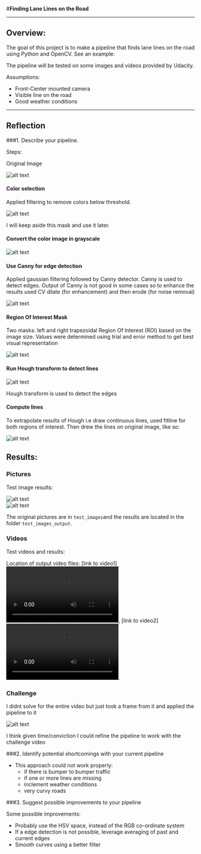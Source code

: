#**Finding Lane Lines on the Road** 

---
## Overview:

The goal of this project is to make a pipeline that finds lane lines on the road using Python and OpenCV. See an example:

The pipeline will be tested on some images and videos provided by Udacity. 

Assumptions:
* Front-Center mounted camera
* Visible line on the road
* Good weather conditions

[//]: # (Image References)
[image1]: ./test_images/solidWhiteRight.jpg
[image2]: ./outputs/mask_color.jpg
[image3]: ./outputs/grayscale.jpg
[image4]: ./outputs/canny.jpg
[image5]: ./outputs/Region_of_Interest.jpg
[image6]: ./outputs/hough.jpg
[image7]: ./outputs/Output_extrapolated_lines.jpg
[image8]: ./outputs/output_images1.jpg
[image9]: ./outputs/output_images2.jpg 
[image10]: ./outputs/challenge_image.jpg 

[video1]: ./test_videos_output/white_output.mp4
[video2]: ./test_videos_output/yellow_output.mp4

---

## Reflection

###1. Describe your pipeline.

Steps:

Original Image

![alt text][image1]

#### Color selection 

Applied filtering to remove colors below threshold.

![alt text][image2]

I will keep aside this mask and use it later.

#### Convert the color image in grayscale 

![alt text][image3]


#### Use Canny for edge detection 

Applied gaussian filtering followed by Canny detector. Canny is used to detect edges. Output of Canny is not good in some cases so to enhance the results used CV dilate (for enhancement) and then erode (for noise removal)

![alt text][image4]

#### Region Of Interest Mask
Two masks: left and right trapezoidal Region Of Interest (ROI) based on the image size. Values were determined using trial and error method to get best visual representation
 
![alt text][image5]

#### Run Hough transform to detect lines  
  
![alt text][image6]

Hough transform is used to detect the edges


#### Compute lines

To extrapolate results of Hough i.e draw continuous lines, used fitline for both regions of interest. Then drew the lines on original image, like so:  

![alt text][image7]

## Results:

### Pictures
Test image results:

![alt text][image8]  
![alt text][image9] 

The original pictures are in `test_images`and the results are located in the folder `test_images_output`.


### Videos
Test videos and results:   

Location of output video files: [link to video1]![alt text][video1], [link to video2]![alt text][video2].

### Challenge

I didnt solve for the entire video but just took a frame from it and applied the pipeline to it

![alt text][image10] 

I think given time/conviction I could refine the pipeline to work with the challenge video

###2. Identify potential shortcomings with your current pipeline

* This approach could not work properly:
    * if there is bumper to bumper traffic
    * if one or more lines are missing
    * inclement weather conditions
    * very curvy roads


###3. Suggest possible improvements to your pipeline

Some possible improvements:

* Probably use the HSV space, instead of the RGB co-ordinate system
* If a edge detection is not possible, leverage averaging of past and current edges
* Smooth curves using a better filter
